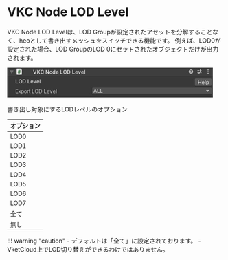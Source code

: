 # VKC Node LOD Level
VKC Node LOD Levelは、LOD Groupが設定されたアセットを分解することなく、heoとして書き出すメッシュをスイッチできる機能です。
例えば、LOD0が設定された場合、LOD GroupのLOD 0にセットされたオブジェクトだけが出力されます。

![HEOLODLevel](img/HEOLODLevel.jpg)

書き出し対象にするLODレベルのオプション

| オプション |
| ---- |
| LOD0 |
| LOD1 |
| LOD2 |
| LOD3 |
| LOD4 |
| LOD5 |
| LOD6 |
| LOD7 |
| 全て |
| 無し |

!!! warning "caution"
    - デフォルトは「全て」に設定されております。
    - VketCloud上でLOD切り替えができるわけではありません。